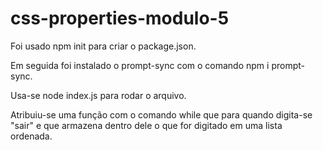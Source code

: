 # css-properties-modulo-5

Foi usado npm init para criar o package.json.

Em seguida foi instalado o prompt-sync com o comando npm i prompt-sync.

Usa-se node index.js para rodar o arquivo.

Atribuiu-se uma função com o comando while que para quando digita-se "sair" e que armazena dentro dele o que for digitado em uma lista ordenada.
